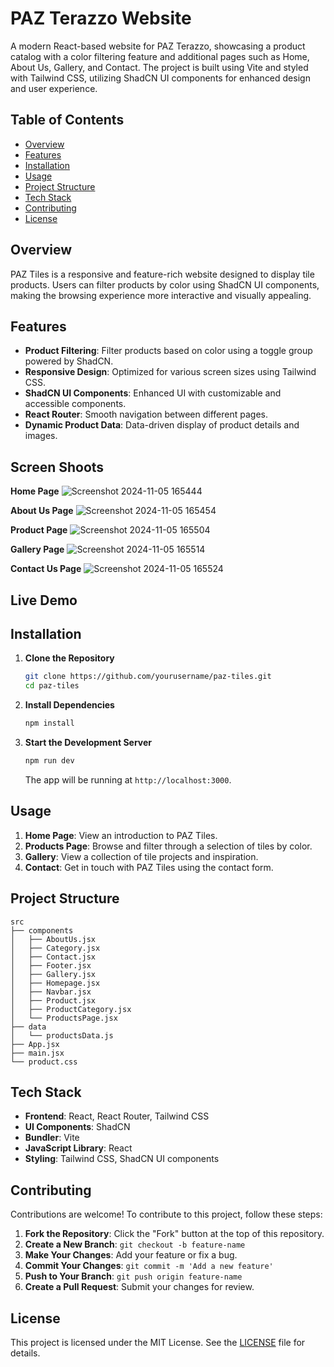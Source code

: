 # PAZ Terazzo Website

A modern React-based website for PAZ Terazzo, showcasing a product catalog with a color filtering feature and additional pages such as Home, About Us, Gallery, and Contact. The project is built using Vite and styled with Tailwind CSS, utilizing ShadCN UI components for enhanced design and user experience.

## Table of Contents

- [Overview](#overview)
- [Features](#features)
- [Installation](#installation)
- [Usage](#usage)
- [Project Structure](#project-structure)
- [Tech Stack](#tech-stack)
- [Contributing](#contributing)
- [License](#license)

## Overview

PAZ Tiles is a responsive and feature-rich website designed to display tile products. Users can filter products by color using ShadCN UI components, making the browsing experience more interactive and visually appealing.

## Features

- **Product Filtering**: Filter products based on color using a toggle group powered by ShadCN.
- **Responsive Design**: Optimized for various screen sizes using Tailwind CSS.
- **ShadCN UI Components**: Enhanced UI with customizable and accessible components.
- **React Router**: Smooth navigation between different pages.
- **Dynamic Product Data**: Data-driven display of product details and images.

## Screen Shoots
  **Home Page**
  ![Screenshot 2024-11-05 165444](https://github.com/user-attachments/assets/3655d45e-a0ed-420f-a1fe-0e6776edd4c2)

  **About Us Page**
  ![Screenshot 2024-11-05 165454](https://github.com/user-attachments/assets/0f2c30ac-8f5f-4c03-b3e7-e225d72166e8)

  **Product Page**
  ![Screenshot 2024-11-05 165504](https://github.com/user-attachments/assets/fe528761-f627-4a36-bf07-3f982d22198d)

  **Gallery Page**
  ![Screenshot 2024-11-05 165514](https://github.com/user-attachments/assets/b7e7053e-e4c5-4367-b2a6-8f7319c23897)

  **Contact Us Page**
  ![Screenshot 2024-11-05 165524](https://github.com/user-attachments/assets/2533ac8e-5312-4468-8da7-b1d4748bd1b4)

## Live Demo


## Installation

1. **Clone the Repository**
   ```bash
   git clone https://github.com/yourusername/paz-tiles.git
   cd paz-tiles
   ```

2. **Install Dependencies**
   ```bash
   npm install
   ```

3. **Start the Development Server**
   ```bash
   npm run dev
   ```
   The app will be running at `http://localhost:3000`.

## Usage

1. **Home Page**: View an introduction to PAZ Tiles.
2. **Products Page**: Browse and filter through a selection of tiles by color.
3. **Gallery**: View a collection of tile projects and inspiration.
4. **Contact**: Get in touch with PAZ Tiles using the contact form.

## Project Structure

```plaintext
src
├── components
│   ├── AboutUs.jsx
│   ├── Category.jsx
│   ├── Contact.jsx
│   ├── Footer.jsx
│   ├── Gallery.jsx
│   ├── Homepage.jsx
│   ├── Navbar.jsx
│   ├── Product.jsx
│   ├── ProductCategory.jsx
│   └── ProductsPage.jsx
├── data
│   └── productsData.js
├── App.jsx
├── main.jsx
└── product.css
```

## Tech Stack

- **Frontend**: React, React Router, Tailwind CSS
- **UI Components**: ShadCN
- **Bundler**: Vite
- **JavaScript Library**: React
- **Styling**: Tailwind CSS, ShadCN UI components

## Contributing

Contributions are welcome! To contribute to this project, follow these steps:

1. **Fork the Repository**: Click the "Fork" button at the top of this repository.
2. **Create a New Branch**: `git checkout -b feature-name`
3. **Make Your Changes**: Add your feature or fix a bug.
4. **Commit Your Changes**: `git commit -m 'Add a new feature'`
5. **Push to Your Branch**: `git push origin feature-name`
6. **Create a Pull Request**: Submit your changes for review.

## License

This project is licensed under the MIT License. See the [LICENSE](LICENSE) file for details.
